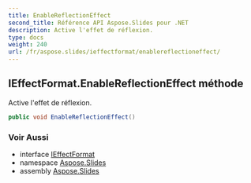 ```yaml
---
title: EnableReflectionEffect
second_title: Référence API Aspose.Slides pour .NET
description: Active l'effet de réflexion.
type: docs
weight: 240
url: /fr/aspose.slides/ieffectformat/enablereflectioneffect/
---
```


## IEffectFormat.EnableReflectionEffect méthode

Active l'effet de réflexion.

```csharp
public void EnableReflectionEffect()
```

### Voir Aussi

* interface [IEffectFormat](../../ieffectformat)
* namespace [Aspose.Slides](../../ieffectformat)
* assembly [Aspose.Slides](../../../)

<!-- DO NOT EDIT: généré par xmldocmd pour Aspose.Slides.dll -->
